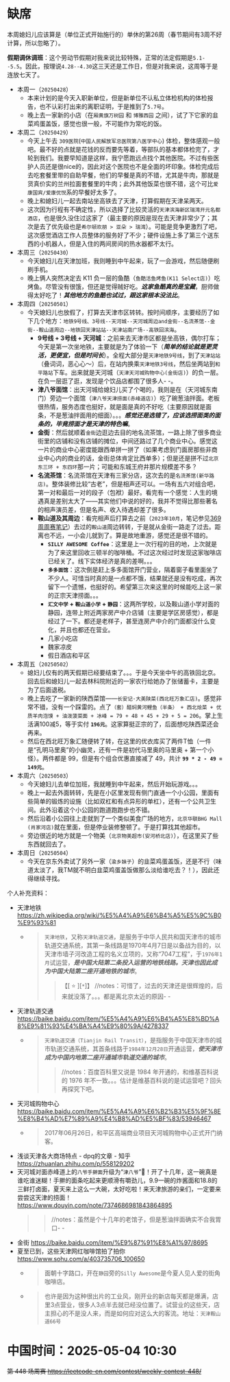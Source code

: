 
# 缺席

本周媳妇儿应该算是（单位正式开始施行的）单休的第26周（春节期间有3周不好计算，所以忽略了）。

**假期调休调班**：这个劳动节假期对我来说比较特殊，正常的法定假期是`5.1--5.5`。因此，按理说`4.28--4.30`这三天还是工作日，但是对我来说，这周等于是连放七天了。

- 本周一（`20250428`） 
  * 本来计划的是今天入职新单位，但是新单位不认私立体检机构的体检报告，也不认彩打出来的离职证明，于是推到了`5.7号`。
  * 晚上去一家新的小店（在`厢黄旗万树园` 和 `博雅西园` 之间），试了下它家的韭菜鸡蛋盖饭，感觉也很一般，不可能作为常吃的饭。
- 本周二（`20250429`） 
  * 今天上午去 `309医院`(`中国人民解放军总医院第八医学中心`) 体检，整体感观一般吧。最不好的点就是花钱的反而要先等着，等部队的基本都体检完了，才轮到我们。我要早知道是这样，我宁愿跑远点找个其他医院。不过有些医护人员还是很nice的，因此对这个医院也不是全面的坏印象。体检完成后去吃套餐里带的自助早餐，他们的早餐是真的不错，尤其是牛肉，那就是货真价实的兰州拉面套餐里的牛肉；此外其他饭菜也很不错，这个可比`爱康国宾/爱康优悦`系的早餐好太多了。
  * 晚上和媳妇儿一起去南站坐高铁去了天津，打算假期在天津呆两天。
  * 这次因为行程有不确定性，所以选择了比较灵活的`天津滨海新区瑞湾开元名都酒店`，也是很久没住过这家了（最主要的原因是现在去天津非常少了；其次是去了优先级也是`希尔顿欢朋 > 亚朵 > 瑞湾`）。可能是竞争更激烈了吧，这次感觉酒店工作人员整体的服务好了不少；硬件设施上多了第三个送东西的小机器人，但是入住的两间房间的热水器都不太行。
- 本周三（`20250430`） 
  * 今天媳妇儿在天津加班，我则睡到中午起来，玩了一会游戏，然后随便刷刷手机。
  * 晚上俩人突然决定去 K11 负一层的鱼酷（`鱼酷活鱼烤鱼(K11 Select店)`）吃烤鱼。尽管没有很饿，但还是觉得贼好吃。***这家鱼酷真的是宝藏***，厨师做得太好吃了！***其他地方的鱼酷也试过，跟这家根本没法比***。
- 本周四（`20250501`） 
  * 今天媳妇儿也放假了，打算去天津市区转转。按时间顺序，主要经历了如下几个地方：`地铁9号线、3号线--天河城--天河城周边and金街--名流茶馆--金街--鞍山道周边--地铁回天津站站--天津站南广场--高铁回滨海`。
    + **9号线 + 3号线 + 天河城**：之前来去天津市区都是坐高铁，偶尔打车；今天是第一次坐地铁，主要就是为了体验一下（***简单的结论就是更灵活，更便宜，但是时间长***）。全程大部分是`天津地铁9号线`，到了`天津站站`（叠词词，恶心心～）后，在站内换乘`天津地铁3号线`，然后坐两站到`和平路站`下车。出来就是天河城（`天津天河城购物中心(金街店)`）的负一层。在负一层逛了逛，发现是个饮品店都围了很多人- -。
    + **津八爷面馆**：出天河城给媳妇儿买了个喝的，我则是在（天河城东南门）旁边一个面馆（`津八爷天津捞面(赤峰道店)`）吃了碗葱油拌面。老板很热情，服务态度也挺好，就是面是真的不好吃（主要原因就是面条，不是葱油拌面用的细面）。。。***感觉还是选错了，应该选捞面类的面条的，毕竟捞面才是天津的特色嘛***。
    + **金街**：然后就顺着`金街`边逛边去目的地名流茶馆，一路上除了很多商业街里的店铺和没有店铺的摊位，中间还路过了几个商业中心。感觉这一片的商业中心密度能跟西单拼一拼了（如果考虑到门面房那些非商业中心内的商业的话，金街总体肯定比西单多）；但是还是拼不过`北京东三环 + 东四环`那一片；可能和东城王府井那片规模差不多？
    + **名流茶馆**：名流茶馆在天津有三家分店，这次去的是`名流茶馆(新华路店)`。整体装修比较“古老”，但是相声还可以。一场有五六对组合吧，第一对和最后一对的段子（包袱）最好。看完有一个感觉：人生的境遇真是差别太大了——其实他们中说的好的，我并不觉得比那些著名的相声演员差，但是名声、收入待遇却差了很多。
    + **鞍山道及其周边**：看完相声后打算去之前（`2023年10月`，笔记参见[369周周赛笔记](../../../weekly2023/369-absent-34-bj-tj-bj/README.md)）去过的`鞍山道`周边转转，于是就从金街一路走了过去。距离也不远，一小会儿就到了。算是故地重游，感觉还是很不错的。
      - **`SILLY AWESOME Coffee`**：这里是上一次行程的目的地，上次就是为了来这里回收三顿半的咖啡桶。不过这次经过时发现这家咖啡店已经关了。线下实体经济是真的差啊。。。
      - **`多多面馆`**：这次倒是赶上多多面馆开门营业，隔着窗子看里面坐了不少人。可惜当时真的是一点都不饿，结果就还是没有吃成，再次留下一个遗憾，也挺好的。希望第三次来这里的时候能吃上这一家的正宗天津捞面。。。
      - **`汇文中学` + `鞍山道小学` + `静园`**：这两所学校，以及鞍山道小学对面的静园，连带上附近两家房产中介店铺（主要是学区房感觉），都是经过了一下。都还是老样子，甚至连房产中介的门面都没什么变化，并且也都还在营业。
      - 几家小吃店
      - 魏家凉皮
      - 假日酒店和平区
- 本周五（`20250502`） 
  * 媳妇儿仅有的两天假期已经要结束了。。。于是今天坐中午的高铁回北京。回去后和媳妇儿一起去林科院附近的一家农行给她办了张储蓄卡，主要是为了后面退税。
  * 晚上去吃了一家新的陕西菜馆——`长安记·大美陕菜(西北旺万象汇店)`。感觉非常不错，没有一个踩雷的。点了`（套）醋焖黄河鲤鱼（半条） + 西北烩菜 + 优质羊肉泡馍 + 油泼菠菜面 + 冰峰 = 79 + 48 + 45 + 29 + 5 = 206`。掌上生活满100减5，等于实付 **`196元`**。这家算挺正宗的了，后面想吃陕西菜还会再来。
  * 然后在西北旺万象汇随便转了转，在这里的优衣库买了两件T恤（一件是“孔明马里奥”的小幽灵，还有一件是初代马里奥的马里奥 + 第一个小怪）。两件都是 99，但是有个组合优惠直接减了 49，共计 **`99 * 2 - 49 = 149元`**。
- 本周六（`20250503`） 
  * 今天媳妇儿去单位加班，我就睡到中午起来，然后开始玩游戏。。。
  * 晚上一起去外面转转，先是在小区里发现有侧门直通一个小公园，里面有些简单的锻炼的设施（比如双杠和有点异形的单杠），还有一个公共卫生间。此外沿着这个小公园的跑道跑跑步也不错。
  * 然后沿着小公园往上走就到了一个类似美食广场的地方，`北京华联BHG Mall (肖家河店)`就在里面，但是停业装修整顿了。于是打算找其他超市。
  * 旁边很近的地方就是一个物美（`北京物美超市(安河桥北店)`），在这里买了些东西就回去了。
- 本周日（`20250504`） 
  * 今天在京东外卖试了另外一家（`渝乡妹子`）的韭菜鸡蛋盖饭，还是不行（味道太淡了，我TM就不明白韭菜鸡蛋盖饭做那么淡给谁吃去？！），因此还得继续寻找。

个人补充资料：
- 天津地铁 https://zh.wikipedia.org/wiki/%E5%A4%A9%E6%B4%A5%E5%9C%B0%E9%93%81
  * > `天津地铁`，又称`天津轨道交通`，是服务于中华人民共和国天津市的城市轨道交通系统，其第一条线路是1970年4月7日是以备战为目的，以天津市墙子河改造工程的名义立项的，又称“7047工程”，于`1976年1月`试运营，***是中国大陆第二条投入运营的地铁线路。天津也因此成为中国大陆第二座开通地铁的城市***。
    >> 【[ :star: ][`*`]】 //notes：可惜了，过去的天津还是很辉煌的，后来就没落了。。。都是离北京太近的原因- -
- 天津轨道交通 https://baike.baidu.com/item/%E5%A4%A9%E6%B4%A5%E8%BD%A8%E9%81%93%E4%BA%A4%E9%80%9A/4278337
  * > `天津轨道交通（Tianjin Rail Transit）`，是指服务于中国天津市的城市轨道交通系统，其首条线路于`1984年12月28日`开通运营，***使天津市成为中国内地第二座开通城市轨道交通的城市***。
    >> //notes：百度百科里又说是 1984 年开通的，和维基百科说的 1976 年不一致。。。估计是维基百科说的是试运营吧？回头再探究下吧。
- 天河城购物中心 https://baike.baidu.com/item/%E5%A4%A9%E6%B2%B3%E5%9F%8E%E8%B4%AD%E7%89%A9%E4%B8%AD%E5%BF%83/53946467
  * > 2017年06月26日，和平区高端商业项目天河城购物中心正式开门纳客。
- 浅谈天津各大商场特点 - dpq的文章 - 知乎 https://zhuanlan.zhihu.com/p/558129202
- 天河城对面赤峰道上的`八爷手擀面`升级为“`津八爷`”👏！开了十几年，这一碗真是谁吃谁迷糊！手擀的面条吃起来更顺滑有嚼劲儿，9.9一碗的炸酱面和18.8的三鲜打卤面，夏天来上这么一大碗，太好吃啦！来天津旅游的亲们，一定要来尝尝这天津的捞面！ https://www.douyin.com/note/7374686981843864895
  >> //notes：虽然是个十几年的老馆子，但是葱油拌面确实不合我胃口- -
- 金街 https://baike.baidu.com/item/%E9%87%91%E8%A1%97/8695
- 夏至已到，这些天津网红咖啡馆拍了拍你 https://www.sohu.com/a/403735706_100650
  * > 面朝十字路口，开在`静园`旁的`Silly Awesome`是今夏人见人爱的街角咖啡店。
  * > 也许是因为这种很出片的工业风，刚开业的新店每天都是爆满，店里3点营业，很多人3点半去就已经没位置了。试营业的这些天，店主担心的不是没人来，而是如何应对这么大的客流。地址：`天津鞍山道66号`

# 中国时间：2025-05-04 10:30

~~第 448 场周赛 https://leetcode-cn.com/contest/weekly-contest-448/~~
